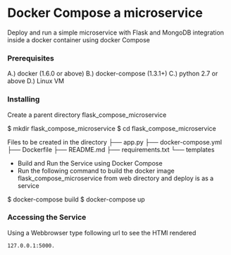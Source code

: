 # Docker Compose a microservice

   Deploy and run a simple microservice with Flask and MongoDB integration inside a docker container using docker Compose

### Prerequisites

A.) docker (1.6.0 or above)
B.) docker-compose (1.3.1+)
C.) python 2.7 or above
D.) Linux VM


### Installing

Create a parent directory flask_compose_microservice

$ mkdir flask_compose_microservice
$ cd flask_compose_microservice

Files to be created in the directory
├── app.py
├── docker-compose.yml
├── Dockerfile
├── README.md
├── requirements.txt
└── templates


- Build and Run the Service using Docker Compose
- Run the following command to build the docker image flask_compose_microservice from web directory and deploy is as a service

$ docker-compose build
$ docker-compose up

### Accessing the Service

Using a Webbrowser type following url to see the HTMl rendered
```
127.0.0.1:5000.
```
